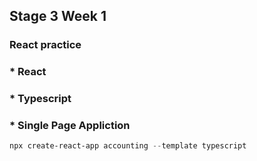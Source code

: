 ## Stage 3 Week 1

### React practice

### * React
### * Typescript
### * Single Page Appliction

```powershell
npx create-react-app accounting --template typescript
```
